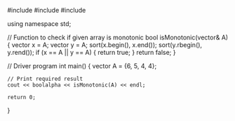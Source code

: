 #include <iostream>
#include <vector>
#include <algorithm>

using namespace std;

// Function to check if given array is monotonic
bool isMonotonic(vector<int>& A) {
    vector<int> x = A;
    vector<int> y = A;
    sort(x.begin(), x.end());
    sort(y.rbegin(), y.rend());
    if (x == A || y == A) {
        return true;
    }
    return false;
}

// Driver program
int main() {
    vector<int> A = {6, 5, 4, 4};

    // Print required result
    cout << boolalpha << isMonotonic(A) << endl;

    return 0;
}
